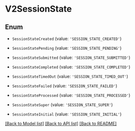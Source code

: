 # V2SessionState


## Enum

* `SessionStateCreated` (value: `'SESSION_STATE_CREATED'`)

* `SessionStatePending` (value: `'SESSION_STATE_PENDING'`)

* `SessionStateSubmitted` (value: `'SESSION_STATE_SUBMITTED'`)

* `SessionStateCompleted` (value: `'SESSION_STATE_COMPLETED'`)

* `SessionStateTimedOut` (value: `'SESSION_STATE_TIMED_OUT'`)

* `SessionStateFailed` (value: `'SESSION_STATE_FAILED'`)

* `SessionStateProcessed` (value: `'SESSION_STATE_PROCESSED'`)

* `SessionStateSuper` (value: `'SESSION_STATE_SUPER'`)

* `SessionStateInitial` (value: `'SESSION_STATE_INITIAL'`)

[[Back to Model list]](../README.md#documentation-for-models) [[Back to API list]](../README.md#documentation-for-api-endpoints) [[Back to README]](../README.md)
